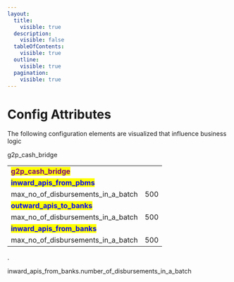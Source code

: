 ```yaml
---
layout:
  title:
    visible: true
  description:
    visible: false
  tableOfContents:
    visible: true
  outline:
    visible: true
  pagination:
    visible: true
---
```


# Config Attributes

The following configuration elements are visualized that influence business logic

g2p\_cash\_bridge

|                                                                |     |
| -------------------------------------------------------------- | --- |
| <mark style="color:purple;">**g2p\_cash\_bridge**</mark>       |     |
| <mark style="color:blue;">**inward\_apis\_from\_pbms**</mark>  |     |
| max\_no\_of\_disbursements\_in\_a\_batch                       | 500 |
| <mark style="color:blue;">**outward\_apis\_to\_banks**</mark>  |     |
| max\_no\_of\_disbursements\_in\_a\_batch                       | 500 |
| <mark style="color:blue;">**inward\_apis\_from\_banks**</mark> |     |
| max\_no\_of\_disbursements\_in\_a\_batch                       | 500 |

.

inward\_apis\_from\_banks.number\_of\_disbursements\_in\_a\_batch
